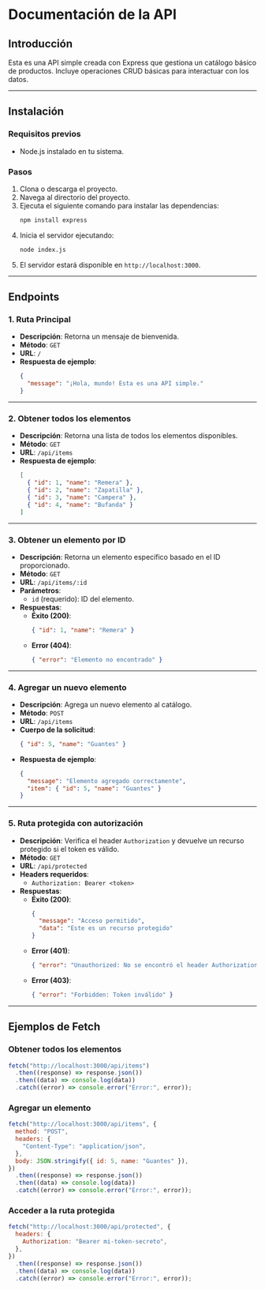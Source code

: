 # Documentación de la API

## Introducción

Esta es una API simple creada con Express que gestiona un catálogo básico de productos. Incluye operaciones CRUD básicas para interactuar con los datos.

---

## **Instalación**

### Requisitos previos

- Node.js instalado en tu sistema.

### Pasos

1. Clona o descarga el proyecto.
2. Navega al directorio del proyecto.
3. Ejecuta el siguiente comando para instalar las dependencias:
   ```bash
   npm install express
   ```
4. Inicia el servidor ejecutando:
   ```bash
   node index.js
   ```
5. El servidor estará disponible en `http://localhost:3000`.

---

## **Endpoints**

### **1. Ruta Principal**

- **Descripción**: Retorna un mensaje de bienvenida.
- **Método**: `GET`
- **URL**: `/`
- **Respuesta de ejemplo**:
  ```json
  {
    "message": "¡Hola, mundo! Esta es una API simple."
  }
  ```

---

### **2. Obtener todos los elementos**

- **Descripción**: Retorna una lista de todos los elementos disponibles.
- **Método**: `GET`
- **URL**: `/api/items`
- **Respuesta de ejemplo**:
  ```json
  [
    { "id": 1, "name": "Remera" },
    { "id": 2, "name": "Zapatilla" },
    { "id": 3, "name": "Campera" },
    { "id": 4, "name": "Bufanda" }
  ]
  ```

---

### **3. Obtener un elemento por ID**

- **Descripción**: Retorna un elemento específico basado en el ID proporcionado.
- **Método**: `GET`
- **URL**: `/api/items/:id`
- **Parámetros**:
  - `id` (requerido): ID del elemento.
- **Respuestas**:
  - **Éxito (200)**:
    ```json
    { "id": 1, "name": "Remera" }
    ```
  - **Error (404)**:
    ```json
    { "error": "Elemento no encontrado" }
    ```

---

### **4. Agregar un nuevo elemento**

- **Descripción**: Agrega un nuevo elemento al catálogo.
- **Método**: `POST`
- **URL**: `/api/items`
- **Cuerpo de la solicitud**:
  ```json
  { "id": 5, "name": "Guantes" }
  ```
- **Respuesta de ejemplo**:
  ```json
  {
    "message": "Elemento agregado correctamente",
    "item": { "id": 5, "name": "Guantes" }
  }
  ```

---

### **5. Ruta protegida con autorización**

- **Descripción**: Verifica el header `Authorization` y devuelve un recurso protegido si el token es válido.
- **Método**: `GET`
- **URL**: `/api/protected`
- **Headers requeridos**:
  - `Authorization: Bearer <token>`
- **Respuestas**:
  - **Éxito (200)**:
    ```json
    {
      "message": "Acceso permitido",
      "data": "Este es un recurso protegido"
    }
    ```
  - **Error (401)**:
    ```json
    { "error": "Unauthorized: No se encontró el header Authorization" }
    ```
  - **Error (403)**:
    ```json
    { "error": "Forbidden: Token inválido" }
    ```

---

## **Ejemplos de Fetch**

### **Obtener todos los elementos**

```javascript
fetch("http://localhost:3000/api/items")
  .then((response) => response.json())
  .then((data) => console.log(data))
  .catch((error) => console.error("Error:", error));
```

### **Agregar un elemento**

```javascript
fetch("http://localhost:3000/api/items", {
  method: "POST",
  headers: {
    "Content-Type": "application/json",
  },
  body: JSON.stringify({ id: 5, name: "Guantes" }),
})
  .then((response) => response.json())
  .then((data) => console.log(data))
  .catch((error) => console.error("Error:", error));
```

### **Acceder a la ruta protegida**

```javascript
fetch("http://localhost:3000/api/protected", {
  headers: {
    Authorization: "Bearer mi-token-secreto",
  },
})
  .then((response) => response.json())
  .then((data) => console.log(data))
  .catch((error) => console.error("Error:", error));
```
